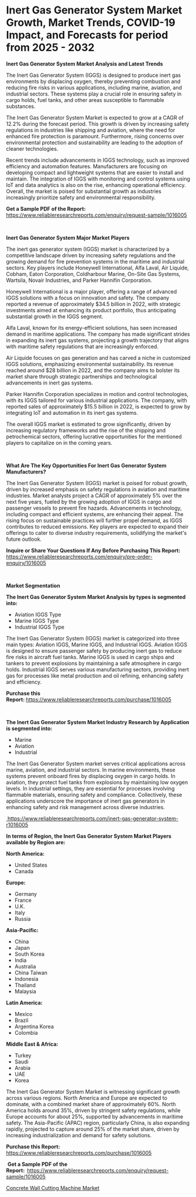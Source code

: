 <p><h1>Inert Gas Generator System Market Growth, Market Trends, COVID-19 Impact, and Forecasts for period from 2025 - 2032</h1></p><p><strong>Inert Gas Generator System Market Analysis and Latest Trends</strong></p>
<p><p>The Inert Gas Generator System (IGGS) is designed to produce inert gas environments by displacing oxygen, thereby preventing combustion and reducing fire risks in various applications, including marine, aviation, and industrial sectors. These systems play a crucial role in ensuring safety in cargo holds, fuel tanks, and other areas susceptible to flammable substances.</p><p>The Inert Gas Generator System Market is expected to grow at a CAGR of 12.2% during the forecast period. This growth is driven by increasing safety regulations in industries like shipping and aviation, where the need for enhanced fire protection is paramount. Furthermore, rising concerns over environmental protection and sustainability are leading to the adoption of cleaner technologies. </p><p>Recent trends include advancements in IGGS technology, such as improved efficiency and automation features. Manufacturers are focusing on developing compact and lightweight systems that are easier to install and maintain. The integration of IGGS with monitoring and control systems using IoT and data analytics is also on the rise, enhancing operational efficiency. Overall, the market is poised for substantial growth as industries increasingly prioritize safety and environmental responsibility.</p></p>
<p><strong>Get a Sample PDF of the Report:&nbsp;</strong> <a href="https://www.reliableresearchreports.com/enquiry/request-sample/1016005?utm_campaign=3111&utm_medium=2&utm_source=Github&utm_content=ia&utm_term=08042025&utm_id=inert-gas-generator-system">https://www.reliableresearchreports.com/enquiry/request-sample/1016005</a></p>
<p>&nbsp;</p>
<p><strong>Inert Gas Generator System Major Market Players</strong></p>
<p><p>The inert gas generator system (IGGS) market is characterized by a competitive landscape driven by increasing safety regulations and the growing demand for fire prevention systems in the maritime and industrial sectors. Key players include Honeywell International, Alfa Laval, Air Liquide, Cobham, Eaton Corporation, Coldharbour Marine, On-Site Gas Systems, Wartsila, Novair Industries, and Parker Hannifin Corporation.</p><p>Honeywell International is a major player, offering a range of advanced IGGS solutions with a focus on innovation and safety. The company reported a revenue of approximately $34.5 billion in 2022, with strategic investments aimed at enhancing its product portfolio, thus anticipating substantial growth in the IGGS segment.</p><p>Alfa Laval, known for its energy-efficient solutions, has seen increased demand in maritime applications. The company has made significant strides in expanding its inert gas systems, projecting a growth trajectory that aligns with maritime safety regulations that are increasingly enforced.</p><p>Air Liquide focuses on gas generation and has carved a niche in customized IGGS solutions, emphasizing environmental sustainability. Its revenue reached around $28 billion in 2022, and the company aims to bolster its market share through strategic partnerships and technological advancements in inert gas systems.</p><p>Parker Hannifin Corporation specializes in motion and control technologies, with its IGGS tailored for various industrial applications. The company, with reported sales of approximately $15.5 billion in 2022, is expected to grow by integrating IoT and automation in its inert gas systems.</p><p>The overall IGGS market is estimated to grow significantly, driven by increasing regulatory frameworks and the rise of the shipping and petrochemical sectors, offering lucrative opportunities for the mentioned players to capitalize on in the coming years.</p></p>
<p>&nbsp;</p>
<p><strong>What Are The Key Opportunities For Inert Gas Generator System Manufacturers?</strong></p>
<p><p>The Inert Gas Generator System (IGGS) market is poised for robust growth, driven by increased emphasis on safety regulations in aviation and maritime industries. Market analysts project a CAGR of approximately 5% over the next five years, fueled by the growing adoption of IGGS in cargo and passenger vessels to prevent fire hazards. Advancements in technology, including compact and efficient systems, are enhancing their appeal. The rising focus on sustainable practices will further propel demand, as IGGS contributes to reduced emissions. Key players are expected to expand their offerings to cater to diverse industry requirements, solidifying the market's future outlook.</p></p>
<p><strong>Inquire or Share Your Questions If Any Before Purchasing This Report:</strong> <a href="https://www.reliableresearchreports.com/enquiry/pre-order-enquiry/1016005?utm_campaign=3111&utm_medium=2&utm_source=Github&utm_content=ia&utm_term=08042025&utm_id=inert-gas-generator-system">https://www.reliableresearchreports.com/enquiry/pre-order-enquiry/1016005</a></p>
<p>&nbsp;</p>
<p><strong>Market Segmentation</strong></p>
<p><strong>The Inert Gas Generator System Market Analysis by types is segmented into:</strong></p>
<p><ul><li>Aviation IGGS Type</li><li>Marine IGGS Type</li><li>Industrial IGGS Type</li></ul></p>
<p><p>The Inert Gas Generator System (IGGS) market is categorized into three main types: Aviation IGGS, Marine IGGS, and Industrial IGGS. Aviation IGGS is designed to ensure passenger safety by producing inert gas to reduce fire risks in aircraft fuel tanks. Marine IGGS is used in cargo ships and tankers to prevent explosions by maintaining a safe atmosphere in cargo holds. Industrial IGGS serves various manufacturing sectors, providing inert gas for processes like metal production and oil refining, enhancing safety and efficiency.</p></p>
<p><strong>Purchase this Report:&nbsp;</strong><a href="https://www.reliableresearchreports.com/purchase/1016005?utm_campaign=3111&utm_medium=2&utm_source=Github&utm_content=ia&utm_term=08042025&utm_id=inert-gas-generator-system">https://www.reliableresearchreports.com/purchase/1016005</a></p>
<p>&nbsp;</p>
<p><strong>The Inert Gas Generator System Market Industry Research by Application is segmented into:</strong></p>
<p><ul><li>Marine</li><li>Aviation</li><li>Industrial</li></ul></p>
<p><p>The Inert Gas Generator System market serves critical applications across marine, aviation, and industrial sectors. In marine environments, these systems prevent onboard fires by displacing oxygen in cargo holds. In aviation, they protect fuel tanks from explosions by maintaining low oxygen levels. In industrial settings, they are essential for processes involving flammable materials, ensuring safety and compliance. Collectively, these applications underscore the importance of inert gas generators in enhancing safety and risk management across diverse industries.</p></p>
<p><a href="https://www.reliableresearchreports.com/inert-gas-generator-system-r1016005?utm_campaign=3111&utm_medium=2&utm_source=Github&utm_content=ia&utm_term=08042025&utm_id=inert-gas-generator-system">&nbsp;https://www.reliableresearchreports.com/inert-gas-generator-system-r1016005</a></p>
<p><strong>In terms of Region, the Inert Gas Generator System Market Players available by Region are:</strong></p>
<p>
    <p> <strong> North America: </strong>
        <ul>
            <li>United States</li>
            <li>Canada</li>
        </ul>
        </p> 
    <p> <strong> Europe: </strong>
        <ul>
            <li>Germany</li>
            <li>France</li>
            <li>U.K.</li>
            <li>Italy</li>
            <li>Russia</li>
        </ul>
        </p> 
    <p> <strong> Asia-Pacific: </strong>
        <ul>
            <li>China</li>
            <li>Japan</li>
            <li>South Korea</li>
            <li>India</li>
            <li>Australia</li>
            <li>China Taiwan</li>
            <li>Indonesia</li>
            <li>Thailand</li>
            <li>Malaysia</li>
        </ul>
        </p> 
    <p> <strong> Latin America: </strong>
        <ul>
            <li>Mexico</li>
            <li>Brazil</li>
            <li>Argentina Korea</li>
            <li>Colombia</li>
        </ul>
        </p> 
    <p> <strong> Middle East & Africa: </strong>
        <ul>
            <li>Turkey</li>
            <li>Saudi</li>
            <li>Arabia</li>
            <li>UAE</li>
            <li>Korea</li>
        </ul>
    </p>
    </p>
<p><p>The Inert Gas Generator System Market is witnessing significant growth across various regions. North America and Europe are expected to dominate, with a combined market share of approximately 60%. North America holds around 35%, driven by stringent safety regulations, while Europe accounts for about 25%, supported by advancements in maritime safety. The Asia-Pacific (APAC) region, particularly China, is also expanding rapidly, projected to capture around 25% of the market share, driven by increasing industrialization and demand for safety solutions.</p></p>
<p><strong>Purchase this Report: </strong><a href="https://www.reliableresearchreports.com/purchase/1016005?utm_campaign=3111&utm_medium=2&utm_source=Github&utm_content=ia&utm_term=08042025&utm_id=inert-gas-generator-system">https://www.reliableresearchreports.com/purchase/1016005</a></p>
<p>&nbsp;<strong>Get a Sample PDF of the Report:&nbsp;&nbsp;</strong><a href="https://www.reliableresearchreports.com/enquiry/request-sample/1016005?utm_campaign=3111&utm_medium=2&utm_source=Github&utm_content=ia&utm_term=08042025&utm_id=inert-gas-generator-system">https://www.reliableresearchreports.com/enquiry/request-sample/1016005</a></p>
<p><strong></strong></p>
<p><p><a href="https://github.com/dushornerfe/Market-Research-Report-List-1/blob/main/concrete-wall-cutting-machine-market.md?utm_campaign=3111&utm_medium=2&utm_source=Github&utm_content=ia&utm_term=08042025&utm_id=inert-gas-generator-system">Concrete Wall Cutting Machine Market</a></p></p>